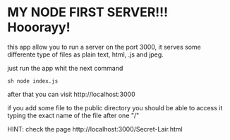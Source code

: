 # MY NODE FIRST SERVER!!! Hooorayy!

this app allow you to run a server on the port 3000, it serves some differente type of files as plain text, html, .js and jpeg.

just run the app whit the next command

`sh node index.js `

after that you can visit http://localhost:3000

if you add some file to the public directory you should be able to access it typing the exact name of the file after one "/"

HINT: check the page http://localhost:3000/Secret-Lair.html
